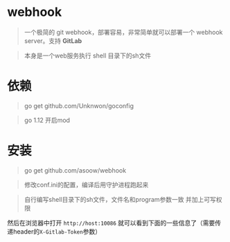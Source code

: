 # webhook

> 一个极简的 git webhook，部署容易，非常简单就可以部署一个 webhook server。支持 **GitLab** 

> 本身是一个web服务执行 shell 目录下的sh文件

# 依赖

> go get github.com/Unknwon/goconfig

> go 1.12 开启mod 

# 安装

> go get github.com/asoow/webhook

> 修改conf.ini的配置，编译后用守护进程跑起来

> 自行编写shell目录下的sh文件，文件名和program参数一致 并加上可写权限

然后在浏览器中打开 `http://host:10086` 就可以看到下面的一些信息了（需要传递header的`X-Gitlab-Token`参数）
